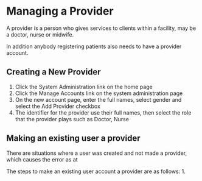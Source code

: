 # Managing a Provider 
A provider is a person who gives services to clients within a facility, may be a doctor, nurse or midwife. 

In addition anybody registering patients also needs to have a provider account. 
## Creating a New Provider
1. Click the System Administration link on the home page
2. Click the Manage Accounts link on the system administration page 
3. On the new account page, enter the full names, select gender and select the Add Provider checkbox
4. The identifier for the provider use their full names, then select the role that the provider plays such as Doctor, Nurse

## Making an existing user a provider
There are situations where a user was created and not made a provider, which causes the error as at 

The steps to make an existing user account a provider are as follows:
1. 
